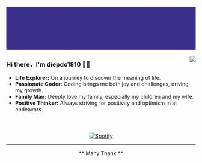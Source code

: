 <p align="center">
  <img alig src="https://raw.githubusercontent.com/diepdo1810/diepchiaser/main/aboutme.gif" />
</p>

<img align="right" src="https://github-readme-stats.vercel.app/api?username=diepdo1810&show_icons=true&icon_color=CE1D2D&text_color=718096&bg_color=00000000&hide_title=true&hide_border=true" />

### Hi there，I'm diepdo1810 🙋‍♂️

- **Life Explorer:** On a journey to discover the meaning of life.
- **Passionate Coder:** Coding brings me both joy and challenges, driving my growth.
- **Family Man:** Deeply love my family, especially my children and my wife.
- **Positive Thinker:** Always striving for positivity and optimism in all endeavors.

###
&nbsp;<div align="center">
  [![Spotify](https://spotify-chiaser-github.vercel.app/api/spotify?background_color=400112&border_color=3F46BF)](https://open.spotify.com/user/31j3fyyylhk2tp2hxmkupocdudwe)
</div>

<hr>

<p align="center">
**  <a href="https://chiaser.vercel.app/" target="_blank" style="text-decoration: none">Many Thank.</a>**
</p>


